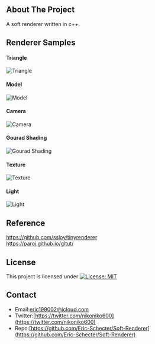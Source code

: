## About The Project
A soft renderer written in c++.

## Renderer Samples
#### Triangle
![Triangle](./rasterization/cpp/Triangle/profiles/triangle.png)  
#### Model
![Model](./rasterization/cpp/SimpleModel/profiles/simple-model.png)  
#### Camera
![Camera](./rasterization/cpp/Camera/profiles/camera.png)  
#### Gourad Shading
![Gourad Shading](./rasterization/cpp/GouradShading/profiles/gourad-shading.png)  
#### Texture
![Texture](./rasterization/cpp/Texture/profiles/texture.png)  
#### Light
![Light](./rasterization/cpp/Light/profiles/light.png)  

## Reference
https://github.com/ssloy/tinyrenderer  
https://paroj.github.io/gltut/  

## License
This project is licensed under [![License: MIT](https://img.shields.io/badge/License-MIT-yellow.svg)](https://opensource.org/licenses/MIT)

## Contact
* Email:[eric199002@icloud.com](eric199002@icloud.com)
* Twitter:[https://twitter.com/nikoniko600](https://twitter.com/nikoniko600)
* Repo:[https://github.com/Eric-Schecter/Soft-Renderer](https://github.com/Eric-Schecter/Soft-Renderer)